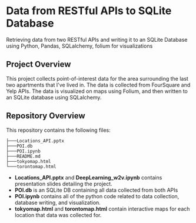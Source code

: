 # Data from RESTful APIs to SQLite Database

Retrieving data from two RESTful APIs and writing it to an SQLite Database using Python, Pandas, SQLalchemy, folium for visualizations

## Project Overview

This project collects point-of-interest data for the area surrounding the last two apartments that I've lived in. The data is collected from FourSquare and Yelp APIs. The data is visualized on maps using Folium, and then written to an SQLite database using SQLalchemy. 

## Repository Overview

This repository contains the following files:

```
├───Locations_API.pptx
├───POI.db
├───POI.ipynb
├───README.md
├───tokyomap.html
└───torontomap.html
```

* **Locations_API.pptx** and **DeepLearning_w2v.ipynb** contains presentation slides detailing the project.
* **POI.db** is an SQLite DB containing all data collected from both APIs
* **POI.ipynb** contains all of the python code related to data collection, database writing, and visualization.
* **tokyomap.html** and **torontomap.html** contain interactive maps for each location that data was collected for.